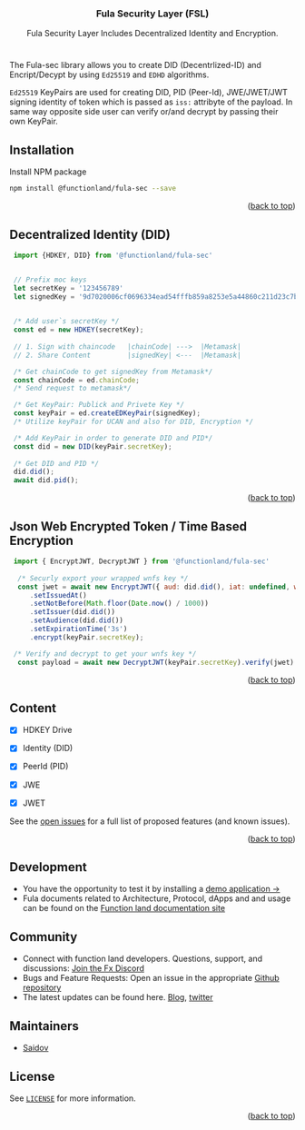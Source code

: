 <div id="top"></div>
<!--
*** Thanks for checking out the Best-README-Template. If you have a suggestion
*** that would make this better, please fork the repo and create a pull request
*** or simply open an issue with the tag "enhancement".
*** Don't forget to give the project a star!
*** Thanks again! Now go create something AMAZING! :D
*** Nice Template: https://github.com/othneildrew/Best-README-Template
-->



<!-- PROJECT SHIELDS -->
<!--
*** I'm using markdown "reference style" links for readability.
*** Reference links are enclosed in brackets [ ] instead of parentheses ( ).
*** See the bottom of this document for the declaration of the reference variables
*** for contributors-url, forks-url, etc. This is an optional, concise syntax you may use.
*** https://www.markdownguide.org/basic-syntax/#reference-style-links
-->

<div align="center">


<h3 align="center">Fula Security Layer (FSL)</h3>

  <p align="center">
    Fula Security Layer Includes Decentralized Identity and Encryption.
    <br />
  </p>
</div>

#
The Fula-sec library allows you to create DID (Decentrlized-ID) and Encript/Decypt by using `Ed25519` and `EDHD` algorithms.

`Ed25519` KeyPairs are used for creating DID, PID (Peer-Id), JWE/JWET/JWT signing identity of token which is passed as `iss:` attribyte of the payload. In same way opposite side user can verify or/and decrypt by passing their own KeyPair.   


## Installation


Install NPM package
   ```sh
   npm install @functionland/fula-sec --save
   ```
<p align="right">(<a href="#top">back to top</a>)</p>



<!-- USAGE EXAMPLES -->
## Decentralized Identity (DID) 
   ```js
    import {HDKEY, DID} from '@functionland/fula-sec'


    // Prefix moc keys
    let secretKey = '123456789'
    let signedKey = '9d7020006cf0696334ead54fffb859a8253e5a44860c211d23c7b6bf842d0c63535a5efd266a647cabdc4392df9a4ce28db7dc393318068d93bf33a32adb81ae';

    
    /* Add user`s secretKey */
    const ed = new HDKEY(secretKey);
    
    // 1. Sign with chaincode   |chainCode| --->  |Metamask|      
    // 2. Share Content         |signedKey| <---  |Metamask| 

    /* Get chainCode to get signedKey from Metamask*/
    const chainCode = ed.chainCode;
    /* Send request to metamask*/

    /* Get KeyPair: Publick and Privete Key */
    const keyPair = ed.createEDKeyPair(signedKey);
    /* Utilize keyPair for UCAN and also for DID, Encryption */

    /* Add KeyPair in order to generate DID and PID*/
    const did = new DID(keyPair.secretKey);
    
    /* Get DID and PID */
    did.did();
    await did.pid();
   ```
<p align="right">(<a href="#top">back to top</a>)</p>


<!-- USAGE EXAMPLES -->
## Json Web Encrypted Token / Time Based Encryption 
   ```js
    import { EncryptJWT, DecryptJWT } from '@functionland/fula-sec'
     
     /* Securly export your wrapped wnfs key */
     const jwet = await new EncryptJWT({ aud: did.did(), iat: undefined, wnfsKey: 'export your wnfs key'})
        .setIssuedAt()
        .setNotBefore(Math.floor(Date.now() / 1000))
        .setIssuer(did.did())
        .setAudience(did.did())
        .setExpirationTime('3s')
        .encrypt(keyPair.secretKey);

    /* Verify and decrypt to get your wnfs key */
     const payload = await new DecryptJWT(keyPair.secretKey).verify(jwet)    
   ```


<p align="right">(<a href="#top">back to top</a>)</p>


<!-- ROADMAP -->
## Content
- [X] HDKEY Drive
- [X] Identity (DID)
- [X] PeerId (PID)
- [X] JWE
- [X] JWET


See the [open issues](https://github.com/functionland/fula-sec/issues) for a full list of proposed features (and known issues).

<p align="right">(<a href="#top">back to top</a>)</p>

## Development
- You have the opportunity to test it by installing a [demo application -> ](https://github.com/functionland/fula-linking)
- Fula documents related to Architecture, Protocol, dApps and  and usage can be found on the [Function land documentation site](https://functionland.gitbook.io/product-docs/EZsKoqxFAOfV4Ap7jQjB/)


## Community
- Connect with function land developers. Questions, support, and discussions: [Join the Fx Discord](https://discord.com/invite/k9UybUBdBB)
- Bugs and Feature Requests: Open an issue in the appropriate [Github repository](https://github.com/functionland)
- The latest updates can be found here. [Blog](https://blog.fx.land/), [twitter](https://twitter.com/functionland)


## Maintainers
- [Saidov](https://github.com/ruffiano)

<!-- LICENSE -->
## License

See [`LICENSE`](/LICENSE) for more information.

<p align="right">(<a href="#top">back to top</a>)</p>
